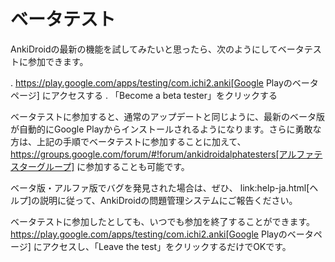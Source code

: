 # ベータテスト

AnkiDroidの最新の機能を試してみたいと思ったら、次のようにしてベータテストに参加できます。

 . https://play.google.com/apps/testing/com.ichi2.anki[Google Playのベータページ] にアクセスする
 . 「Become a beta tester」をクリックする

ベータテストに参加すると、通常のアップデートと同じように、最新のベータ版が自動的にGoogle Playからインストールされるようになります。さらに勇敢な方は、上記の手順でベータテストに参加することに加えて、 https://groups.google.com/forum/#!forum/ankidroidalphatesters[アルファテスターグループ] に参加することも可能です。

ベータ版・アルファ版でバグを発見された場合は、ぜひ、 link:help-ja.html[ヘルプ]の説明に従って、AnkiDroidの問題管理システムにご報告ください。

ベータテストに参加したとしても、いつでも参加を終了することができます。 https://play.google.com/apps/testing/com.ichi2.anki[Google Playのベータページ] にアクセスし、「Leave the test」をクリックするだけでOKです。

